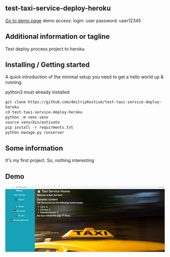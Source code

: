 ## test-taxi-service-deploy-heroku
[Go to demo page](https://test-taxi-service.herokuapp.com/)
demo access:
login: user
password: user12345
## Additional information or tagline

Test deploy process project to heroku

## Installing / Getting started
A quick introduction of the minimal setup you need to get a hello world up & running.

python3 must already installed

```shell
git clone https://github.com/dmitriyKostiuk/test-taxi-service-deploy-heroku
cd test-taxi-service-deploy-heroku
python -m venv venv
source venv/bin/avtivate
pip install -r requirments.txt
python manage.py runserver
```

## Some information
It's my first project. So, nothing interesting

## Demo

![website Interfase](demo.png)